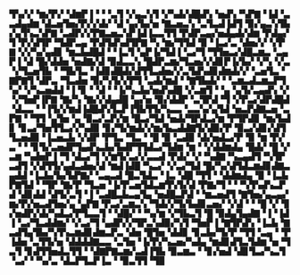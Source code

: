 ▜▚▞▞▝▆▞▛▞▝▟▆▛▐▝▝▝▃▜▝▞▄▃▚▜▝▞▚▟▞▟█▟▚▝▅▟▚▝▚▛▇▝▐▟▝▃▃▟▄▟▆▝▟▃▅▜▅▞▛▞▞▟▞▝▟▝▄▞▙▞▅▝▇▃▅▃▚▝▃▜▃▟▐▟▜▝▉▞▄▃▚▜▙▞▄▜▚▃▚▛▇▝▃▟▛▞▞▛▇▃▅▃▚▛▐▟▐▃▃▜▜▝▛▟▛▃▄▞▅▟▄▟▞▟▆▝▛▟▄▞▜▝▛▞▟▜▛▝▜▟▛▃▄▝▛▟▜▟▚▟▜▛▇▝▚▝▆▞▜▜▟▝▉▝▐▃▞▃▝▟▅▞▞▝▞▛▇▝▞▞▚▞▄▟▊▝▆▃▙▟█▟▝▝▐▃▜▝▄▛▐▞▜▟▐▝▃▞▜▝▜▜▅▃▞▟█▃▆▃▝▃▄▛▐▝▟▝█▞▟▟▅▝▅▟▇▞▟▝▉▟▃▃▚▝█▟▛▃▆▞▜▃▅▞▞▟▊▛▐▞▙▞▝▞▚▝▞▃▝▞▜▃▅▜▙▝▝▜▙▜▃▝▐▟▊▟█▟▞▟▜▜▃▟▅▞▞▃▜▟▚▟▊▟▆▟▞▞▝▃▅▜▃▝▇▛▇▜▝▟▛▃▝▜▃▟▅▝▉▞▚▜▞▞▛▜▝▃▟▞▆▟▝▝▇▜▙▟▞▝▝▃▆▃▟▃▆▃▛▜▚▞▝▞▚▃▅▟▟▝▐▝▊▝▝▟▝▝▐▞▚▃▙▞▅▟▚▟█▝▞▃▆▜▝▝▄▝▄▜▞▃▄▟▚▝▞▝▞▜▅▛▐▛▇▝▇▞▚▝▇▞▞▟▄▟█▝▄▞▅▝▉▞▟▟▛▝▃▜▛▟▝▜▝▞▛▃▞▟▛▟█▟▝▟▃▃▝▝▐▜▞▞▆▟▐▟█▟▚▜▃▛▐▜▙▜▜▞▚▃▃▝▃▃▚▞▄▜▟▝▅▃▛▟▇▃▅▝▃▛▇▝▝▜▜▝▄▜▅▝▄▝▉▃▞▃▛▞▆▝█▃▞▜▟▝▅▟▞▜▛▟▃▞▆▝▛▜▛▟▊▝▆▞▙▟▊▝▊▃▞▜▅▜▜▃▞▞▚▟▉▝▊▞▜▞▆▟▞▞▆▞▙▃▟▟▇▜▞▟▉▞▛▝▉▃▞▟▊▞▟▜▜▃▅▟▉▝▐▃▅▃▙▝▞▟▛▝▛▜▃▝▜▃▝▝█▝▉▝▃▟▉▝▟▞▅▟▃▞▛▝▉▝▆▝▛▞▃▝▝▝▊▜▞▃▅▟▛▜▄▟▚▃▙▞▙▟▛▜▜▟▃▞▜▟▆▝▆▝▝▞▟▟▆▟▄▝█▟▞▝█▝▞▃▆▝▚▟▅▛▐▝▜▝▟▃▞▜▝▞▆▜▞▃▞▞▃▃▟▝▛▟▞▝▞▝▚▟▇▝▚▃▄▟▜▝▚▜▛▃▟▜▝▞▟▜▜▞▄▟▃▟▅▞▟▝▆▟▐▟█▝▚▃▞▝▞▃▞▜▟▝█▞▚▞▟▜▟▃▆▟▊▟▇▃▄▟▟▝▐▃▙▞▙▞▙▛▇▞▝▃▄▃▟▝█▃▜▟▃▝▐▃▝▟█▝▜▜▝▝▟▟▆▟▄▝▉▝▐▃▙▛▇▜▟▝▝▜▛▝▇▞▛▝▜▃▅▝▐▞▛▃▅▜▟▃▆▜▚▜▞▟▝▛▇▞▜▝▝▝▚▜▚▟▚▃▛▟▝▟▊▟▟▝▟▜▞▃▜▝▐▝▃▟█▃▙▃▄▜▄▝▅▟█▃▛▟▝▝▆▃▅▟▜▝▇▜▅▞▄▃▄▞▆▞▛▞▅▃▟▜▅▞▄▝▄▛▇▝▛▃▞▃▆▃▚▝▜▟▞▞▜▞▙▟▊▃▅▞▝▞▟▝▝▝█▝▞▝▊▞▅▟▛▞▟▞▚▟▃▞▛▜▃▃▜▝▝▟█▞▝▝▚▞▆▝▞▜▙▃▜▝█▝▉▟▄▜▄▟▇▝▐▝▐▟▐▝▃▞▜▃▟▟▆▞▝▞▃▞▜▝▄▟▛▞▞▜▛▃▚▟▉▞▚▜▝▜▅▛▐▝▇▜▛▟▚▝▐▃▙▝▇▃▟▜▄▜▙▞▚▜▚▃▆▟▊▟▆▃▛▃▝▟▅▝█▜▅▝▟▟▊▝▊▃▙▞▜▞▛▝▜▜▝▃▄▝▝▛▐▟▅▝▃▜▜▞▅▝▟▟▟▟▇▃▃▝▃▜▅▝▐▞▛▞▚▃▅▞▚▟▄▝▆▟▊▟▜▃▜▟▆▝▅▝▜▃▜▝▊▟▜▜▅▟▃▜▜▝▝▟▇▛▇▃▆▞▃▟▐▜▙▝▉▃▆▃▝▝▊▞▅▟▝▟▊▜▃▞▚▃▜▝▃▞▝▝▚▞▃▝▟▃▛▜▃▛▐▃▝▝▉▃▜▜▝▜▉
